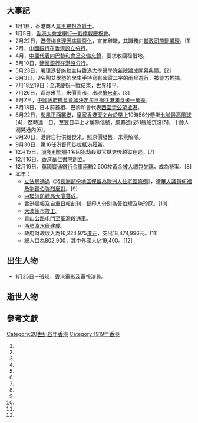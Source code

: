 ## 大事記

  - 1月1日，香港商人[韋玉被封為](../Page/韋玉.md "wikilink")[爵士](../Page/爵士.md "wikilink")。
  - 1月5日，[香港大會堂舉行](../Page/香港大會堂.md "wikilink")[一戰停戰慶祝會](../Page/一戰.md "wikilink")。
  - 2月22日，[港督](../Page/港督.md "wikilink")[梅含理因病情惡化](../Page/梅含理.md "wikilink")，宣佈辭職，其職務由[輔政司](../Page/輔政司.md "wikilink")[施勳署理](../Page/施勳.md "wikilink")。\[1\]
  - 2月，[中國銀行在](../Page/中國銀行.md "wikilink")[香港設立分行](../Page/香港.md "wikilink")。
  - 4月，[中國代表向](../Page/中國.md "wikilink")[巴黎和會呈交備忘錄](../Page/巴黎和會.md "wikilink")，要求收回租借地。
  - 5月10日，[鹽業銀行在港設分行](../Page/鹽業銀行.md "wikilink")。
  - 5月23日，署理港督施勳主持[香港大學醫學院新院建成開幕典禮](../Page/香港大學醫學院.md "wikilink")。\[2\]
  - 6月3日，9名陶艾學塾的學生手持寫有國貨二字的雨傘遊行，被警方拘捕。
  - 7月18至19日：全港慶祝一戰結束，世界和平。
  - 7月26日，香港米荒，米價高漲，出現[搶米潮](../Page/1919年香港搶米風潮.md "wikilink")。\[3\]
  - 8月7日，[中國政府糧食會議決定每日撥往港澳食米一萬](../Page/北洋政府.md "wikilink")[擔](../Page/擔.md "wikilink")。
  - 8月18日，日本前首相、巴黎和會代表[西園寺公望抵港](../Page/西園寺公望.md "wikilink")。
  - 8月22日，[颱風正面襲港](../Page/颱風.md "wikilink")，[皇家香港天文台於早上](../Page/皇家香港天文台.md "wikilink")10時56分懸掛[七號最高風球](../Page/十號颶風信號.md "wikilink")\[4\]，歷時達一日，至翌日早上才解除信號，風暴造成51艘船沉沒\[5\]，十餘人溺斃港內\[6\]。
  - 9月20日，港府自行供給食米，照原價發售，米荒解除。
  - 9月30日，第16任港督[司徒拔抵港履新](../Page/司徒拔.md "wikilink")。
  - 12月15日，[域多利監獄](../Page/域多利監獄.md "wikilink")4名囚犯劫殺獄官獄吏後越獄在逃。\[7\]
  - 12月16日，[香港華仁書院創立](../Page/香港華仁書院.md "wikilink")。
  - 12月19日，[萬國寶通銀行金庫兩箱](../Page/萬國寶通銀行.md "wikilink")2,500枚[黃金被人調包失竊](../Page/黃金.md "wikilink")，成為懸案。\[8\]
  - 本年：
      - [立法局通過](../Page/立法局.md "wikilink")《將[長洲部份地區保留為](../Page/長洲.md "wikilink")[歐洲人住宅區條例](../Page/歐洲.md "wikilink")》，遭[華人議員](../Page/華人.md "wikilink")[何福及](../Page/何福.md "wikilink")[劉鑄伯強烈反對](../Page/劉鑄伯.md "wikilink")。\[9\]
      - [中環消防總局大廈落成](../Page/中環.md "wikilink")。
      - [香港晨報及](../Page/香港晨報_\(1919年創刊\).md "wikilink")[自重日報創刊](../Page/自重日報.md "wikilink")，督印人分別為黃伯耀及陳珍庭。\[10\]
      - [大澳街市竣工](../Page/大澳街市.md "wikilink")。
      - [青山公路](../Page/青山公路.md "wikilink")[屯門至](../Page/屯門.md "wikilink")[荃灣段通車](../Page/荃灣.md "wikilink")。
      - [西環濾水廠建成](../Page/西環濾水廠.md "wikilink")。
      - 政府財政收入為16,224,975[港元](../Page/港元.md "wikilink")，支出18,474,996元。\[11\]
      - 總人口為802,900，其中外國人佔19,400。\[12\]

## 出生人物

  - 1月25日－[張瑛](../Page/張瑛.md "wikilink")，香港電影及電視演員。

## 逝世人物

## 參考文獻

[Category:20世纪各年香港](https://zh.wikipedia.org/wiki/Category:20世纪各年香港 "wikilink")
[Category:1919年香港](https://zh.wikipedia.org/wiki/Category:1919年香港 "wikilink")

1.
2.
3.
4.

5.

6.

7.
8.
9.
10.
11.

12.
